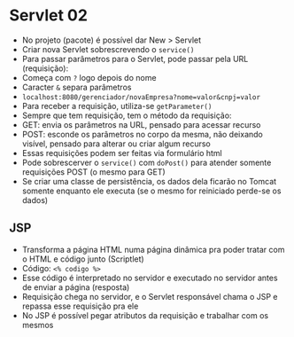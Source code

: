 # Servlet 02

- No projeto (pacote) é possível dar New > Servlet
- Criar nova Servlet sobrescrevendo o ```service()```
- Para passar parâmetros para o Servlet, pode passar pela URL (requisição):
 - Começa com ```?``` logo depois do nome
 - Caracter ```&``` separa parâmetros
 - ```localhost:8080/gerenciador/novaEmpresa?nome=valor&cnpj=valor```
- Para receber a requisição, utiliza-se ```getParameter()```
- Sempre que tem requisição, tem o método da requisição:
 - GET: envia os parâmetros na URL, pensado para acessar recurso
 - POST: esconde os parâmetros no corpo da mesma, não deixando visível, pensado para alterar ou criar algum recurso
- Essas requisições podem ser feitas via formulário html
- Pode sobrescerver o ```service()``` com ```doPost()``` para atender somente requisições POST (o mesmo para GET)
- Se criar uma classe de persistência, os dados dela ficarão no Tomcat somente enquanto ele executa (se o mesmo for reiniciado perde-se os dados)


## JSP

- Transforma a página HTML numa página dinâmica pra poder tratar com o HTML e código junto (Scriptlet)
 - Código: ```<% codigo %>```
 - Esse código é interpretado no servidor e executado no servidor antes de enviar a página (resposta)
- Requisição chega no servidor, e o Servlet responsável chama o JSP e repassa esse requisição pra ele
- No JSP é possível pegar atributos da requisição e trabalhar com os mesmos
